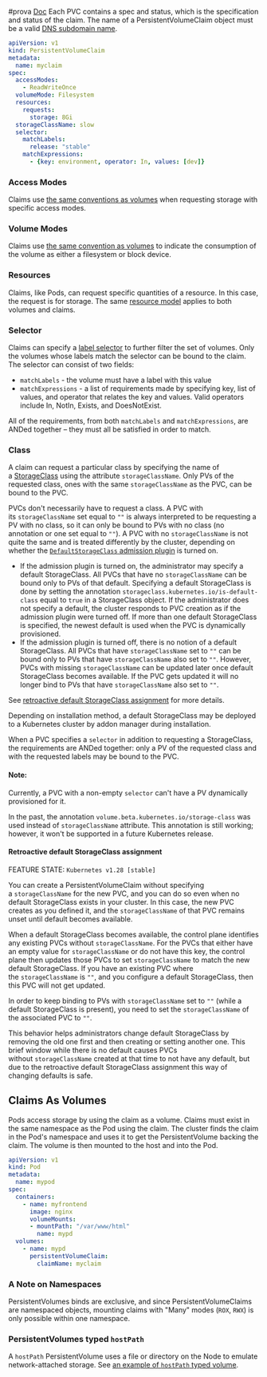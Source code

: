 #prova 
[Doc](https://kubernetes.io/docs/concepts/storage/persistent-volumes/#persistentvolumeclaims)
Each PVC contains a spec and status, which is the specification and status of the claim. The name of a PersistentVolumeClaim object must be a valid [DNS subdomain name](https://kubernetes.io/docs/concepts/overview/working-with-objects/names/#dns-subdomain-names).

```yaml
apiVersion: v1
kind: PersistentVolumeClaim
metadata:
  name: myclaim
spec:
  accessModes:
    - ReadWriteOnce
  volumeMode: Filesystem
  resources:
    requests:
      storage: 8Gi
  storageClassName: slow
  selector:
    matchLabels:
      release: "stable"
    matchExpressions:
      - {key: environment, operator: In, values: [dev]}
```

### Access Modes[](https://kubernetes.io/docs/concepts/storage/persistent-volumes/#access-modes-1)

Claims use [the same conventions as volumes](https://kubernetes.io/docs/concepts/storage/persistent-volumes/#access-modes) when requesting storage with specific access modes.

### Volume Modes[](https://kubernetes.io/docs/concepts/storage/persistent-volumes/#volume-modes)

Claims use [the same convention as volumes](https://kubernetes.io/docs/concepts/storage/persistent-volumes/#volume-mode) to indicate the consumption of the volume as either a filesystem or block device.

### Resources[](https://kubernetes.io/docs/concepts/storage/persistent-volumes/#resources)

Claims, like Pods, can request specific quantities of a resource. In this case, the request is for storage. The same [resource model](https://git.k8s.io/design-proposals-archive/scheduling/resources.md) applies to both volumes and claims.

### Selector[](https://kubernetes.io/docs/concepts/storage/persistent-volumes/#selector)

Claims can specify a [label selector](https://kubernetes.io/docs/concepts/overview/working-with-objects/labels/#label-selectors) to further filter the set of volumes. Only the volumes whose labels match the selector can be bound to the claim. The selector can consist of two fields:

- `matchLabels` - the volume must have a label with this value
- `matchExpressions` - a list of requirements made by specifying key, list of values, and operator that relates the key and values. Valid operators include In, NotIn, Exists, and DoesNotExist.

All of the requirements, from both `matchLabels` and `matchExpressions`, are ANDed together – they must all be satisfied in order to match.

### Class[](https://kubernetes.io/docs/concepts/storage/persistent-volumes/#class-1)

A claim can request a particular class by specifying the name of a [StorageClass](https://kubernetes.io/docs/concepts/storage/storage-classes/) using the attribute `storageClassName`. Only PVs of the requested class, ones with the same `storageClassName` as the PVC, can be bound to the PVC.

PVCs don't necessarily have to request a class. A PVC with its `storageClassName` set equal to `""` is always interpreted to be requesting a PV with no class, so it can only be bound to PVs with no class (no annotation or one set equal to `""`). A PVC with no `storageClassName` is not quite the same and is treated differently by the cluster, depending on whether the [`DefaultStorageClass` admission plugin](https://kubernetes.io/docs/reference/access-authn-authz/admission-controllers/#defaultstorageclass) is turned on.

- If the admission plugin is turned on, the administrator may specify a default StorageClass. All PVCs that have no `storageClassName` can be bound only to PVs of that default. Specifying a default StorageClass is done by setting the annotation `storageclass.kubernetes.io/is-default-class` equal to `true` in a StorageClass object. If the administrator does not specify a default, the cluster responds to PVC creation as if the admission plugin were turned off. If more than one default StorageClass is specified, the newest default is used when the PVC is dynamically provisioned.
- If the admission plugin is turned off, there is no notion of a default StorageClass. All PVCs that have `storageClassName` set to `""` can be bound only to PVs that have `storageClassName` also set to `""`. However, PVCs with missing `storageClassName` can be updated later once default StorageClass becomes available. If the PVC gets updated it will no longer bind to PVs that have `storageClassName` also set to `""`.

See [retroactive default StorageClass assignment](https://kubernetes.io/docs/concepts/storage/persistent-volumes/#retroactive-default-storageclass-assignment) for more details.

Depending on installation method, a default StorageClass may be deployed to a Kubernetes cluster by addon manager during installation.

When a PVC specifies a `selector` in addition to requesting a StorageClass, the requirements are ANDed together: only a PV of the requested class and with the requested labels may be bound to the PVC.

#### Note:

Currently, a PVC with a non-empty `selector` can't have a PV dynamically provisioned for it.

In the past, the annotation `volume.beta.kubernetes.io/storage-class` was used instead of `storageClassName` attribute. This annotation is still working; however, it won't be supported in a future Kubernetes release.

#### Retroactive default StorageClass assignment[](https://kubernetes.io/docs/concepts/storage/persistent-volumes/#retroactive-default-storageclass-assignment)

FEATURE STATE: `Kubernetes v1.28 [stable]`

You can create a PersistentVolumeClaim without specifying a `storageClassName` for the new PVC, and you can do so even when no default StorageClass exists in your cluster. In this case, the new PVC creates as you defined it, and the `storageClassName` of that PVC remains unset until default becomes available.

When a default StorageClass becomes available, the control plane identifies any existing PVCs without `storageClassName`. For the PVCs that either have an empty value for `storageClassName` or do not have this key, the control plane then updates those PVCs to set `storageClassName` to match the new default StorageClass. If you have an existing PVC where the `storageClassName` is `""`, and you configure a default StorageClass, then this PVC will not get updated.

In order to keep binding to PVs with `storageClassName` set to `""` (while a default StorageClass is present), you need to set the `storageClassName` of the associated PVC to `""`.

This behavior helps administrators change default StorageClass by removing the old one first and then creating or setting another one. This brief window while there is no default causes PVCs without `storageClassName` created at that time to not have any default, but due to the retroactive default StorageClass assignment this way of changing defaults is safe.

## Claims As Volumes[](https://kubernetes.io/docs/concepts/storage/persistent-volumes/#claims-as-volumes)

Pods access storage by using the claim as a volume. Claims must exist in the same namespace as the Pod using the claim. The cluster finds the claim in the Pod's namespace and uses it to get the PersistentVolume backing the claim. The volume is then mounted to the host and into the Pod.

```yaml
apiVersion: v1
kind: Pod
metadata:
  name: mypod
spec:
  containers:
    - name: myfrontend
      image: nginx
      volumeMounts:
      - mountPath: "/var/www/html"
        name: mypd
  volumes:
    - name: mypd
      persistentVolumeClaim:
        claimName: myclaim
```

### A Note on Namespaces[](https://kubernetes.io/docs/concepts/storage/persistent-volumes/#a-note-on-namespaces)

PersistentVolumes binds are exclusive, and since PersistentVolumeClaims are namespaced objects, mounting claims with "Many" modes (`ROX`, `RWX`) is only possible within one namespace.

### PersistentVolumes typed `hostPath`[](https://kubernetes.io/docs/concepts/storage/persistent-volumes/#persistentvolumes-typed-hostpath)

A `hostPath` PersistentVolume uses a file or directory on the Node to emulate network-attached storage. See [an example of `hostPath` typed volume](https://kubernetes.io/docs/tasks/configure-pod-container/configure-persistent-volume-storage/#create-a-persistentvolume).